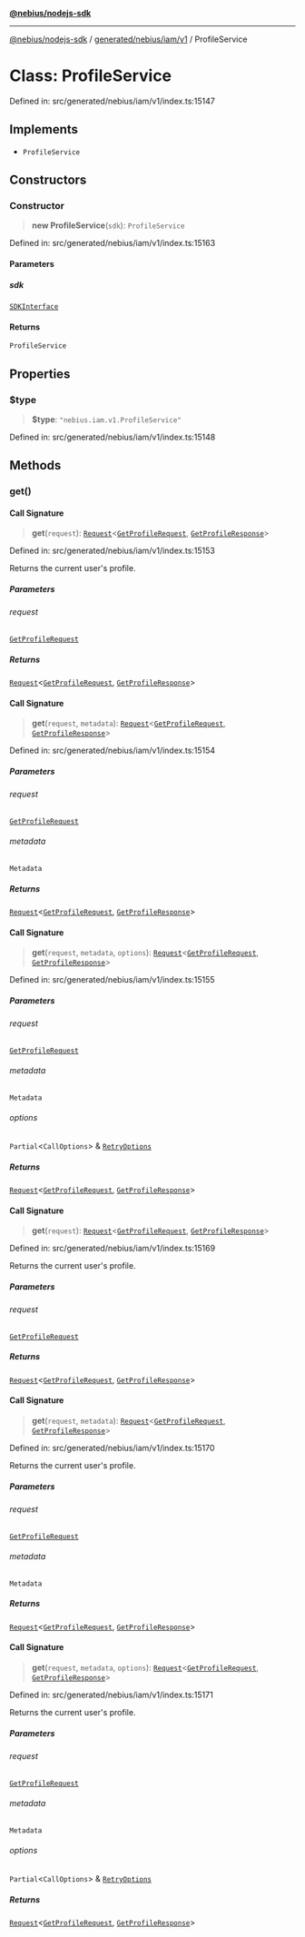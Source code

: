 [**@nebius/nodejs-sdk**](../../../../../README.md)

***

[@nebius/nodejs-sdk](../../../../../README.md) / [generated/nebius/iam/v1](../README.md) / ProfileService

# Class: ProfileService

Defined in: src/generated/nebius/iam/v1/index.ts:15147

## Implements

- `ProfileService`

## Constructors

### Constructor

> **new ProfileService**(`sdk`): `ProfileService`

Defined in: src/generated/nebius/iam/v1/index.ts:15163

#### Parameters

##### sdk

[`SDKInterface`](../../../../../sdk/interfaces/SDKInterface.md)

#### Returns

`ProfileService`

## Properties

### $type

> **$type**: `"nebius.iam.v1.ProfileService"`

Defined in: src/generated/nebius/iam/v1/index.ts:15148

## Methods

### get()

#### Call Signature

> **get**(`request`): [`Request`](../../../../../runtime/request/classes/Request.md)\<[`GetProfileRequest`](../interfaces/GetProfileRequest.md), [`GetProfileResponse`](../interfaces/GetProfileResponse.md)\>

Defined in: src/generated/nebius/iam/v1/index.ts:15153

Returns the current user's profile.

##### Parameters

###### request

[`GetProfileRequest`](../interfaces/GetProfileRequest.md)

##### Returns

[`Request`](../../../../../runtime/request/classes/Request.md)\<[`GetProfileRequest`](../interfaces/GetProfileRequest.md), [`GetProfileResponse`](../interfaces/GetProfileResponse.md)\>

#### Call Signature

> **get**(`request`, `metadata`): [`Request`](../../../../../runtime/request/classes/Request.md)\<[`GetProfileRequest`](../interfaces/GetProfileRequest.md), [`GetProfileResponse`](../interfaces/GetProfileResponse.md)\>

Defined in: src/generated/nebius/iam/v1/index.ts:15154

##### Parameters

###### request

[`GetProfileRequest`](../interfaces/GetProfileRequest.md)

###### metadata

`Metadata`

##### Returns

[`Request`](../../../../../runtime/request/classes/Request.md)\<[`GetProfileRequest`](../interfaces/GetProfileRequest.md), [`GetProfileResponse`](../interfaces/GetProfileResponse.md)\>

#### Call Signature

> **get**(`request`, `metadata`, `options`): [`Request`](../../../../../runtime/request/classes/Request.md)\<[`GetProfileRequest`](../interfaces/GetProfileRequest.md), [`GetProfileResponse`](../interfaces/GetProfileResponse.md)\>

Defined in: src/generated/nebius/iam/v1/index.ts:15155

##### Parameters

###### request

[`GetProfileRequest`](../interfaces/GetProfileRequest.md)

###### metadata

`Metadata`

###### options

`Partial`\<`CallOptions`\> & [`RetryOptions`](../../../../../runtime/request/interfaces/RetryOptions.md)

##### Returns

[`Request`](../../../../../runtime/request/classes/Request.md)\<[`GetProfileRequest`](../interfaces/GetProfileRequest.md), [`GetProfileResponse`](../interfaces/GetProfileResponse.md)\>

#### Call Signature

> **get**(`request`): [`Request`](../../../../../runtime/request/classes/Request.md)\<[`GetProfileRequest`](../interfaces/GetProfileRequest.md), [`GetProfileResponse`](../interfaces/GetProfileResponse.md)\>

Defined in: src/generated/nebius/iam/v1/index.ts:15169

Returns the current user's profile.

##### Parameters

###### request

[`GetProfileRequest`](../interfaces/GetProfileRequest.md)

##### Returns

[`Request`](../../../../../runtime/request/classes/Request.md)\<[`GetProfileRequest`](../interfaces/GetProfileRequest.md), [`GetProfileResponse`](../interfaces/GetProfileResponse.md)\>

#### Call Signature

> **get**(`request`, `metadata`): [`Request`](../../../../../runtime/request/classes/Request.md)\<[`GetProfileRequest`](../interfaces/GetProfileRequest.md), [`GetProfileResponse`](../interfaces/GetProfileResponse.md)\>

Defined in: src/generated/nebius/iam/v1/index.ts:15170

Returns the current user's profile.

##### Parameters

###### request

[`GetProfileRequest`](../interfaces/GetProfileRequest.md)

###### metadata

`Metadata`

##### Returns

[`Request`](../../../../../runtime/request/classes/Request.md)\<[`GetProfileRequest`](../interfaces/GetProfileRequest.md), [`GetProfileResponse`](../interfaces/GetProfileResponse.md)\>

#### Call Signature

> **get**(`request`, `metadata`, `options`): [`Request`](../../../../../runtime/request/classes/Request.md)\<[`GetProfileRequest`](../interfaces/GetProfileRequest.md), [`GetProfileResponse`](../interfaces/GetProfileResponse.md)\>

Defined in: src/generated/nebius/iam/v1/index.ts:15171

Returns the current user's profile.

##### Parameters

###### request

[`GetProfileRequest`](../interfaces/GetProfileRequest.md)

###### metadata

`Metadata`

###### options

`Partial`\<`CallOptions`\> & [`RetryOptions`](../../../../../runtime/request/interfaces/RetryOptions.md)

##### Returns

[`Request`](../../../../../runtime/request/classes/Request.md)\<[`GetProfileRequest`](../interfaces/GetProfileRequest.md), [`GetProfileResponse`](../interfaces/GetProfileResponse.md)\>
